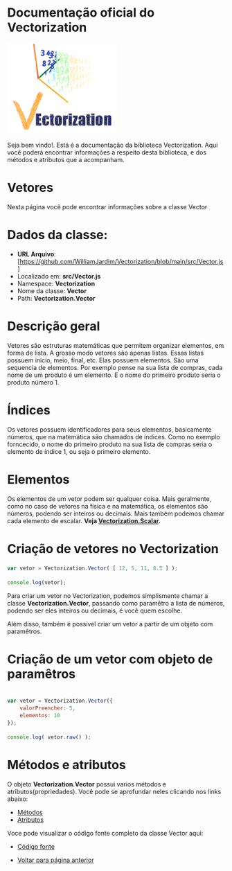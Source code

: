 # Documentação oficial do Vectorization
![Logo do projeto](https://github.com/WilliamJardim/Vectorization/blob/main/imagens/logo256x256.png)

Seja bem vindo!. Está é a documentação da biblioteca Vectorization.
Aqui você poderá encontrar informações a respeito desta biblioteca, e dos métodos e atributos que a acompanham.

# Vetores
Nesta página você pode encontrar informações sobre a classe Vector

# Dados da classe:
 - **URL Arquivo**: [https://github.com/WilliamJardim/Vectorization/blob/main/src/Vector.js] 
 - Localizado em: **src/Vector.js**
 - Namespace: **Vectorization**
 - Nome da classe: **Vector**
 - Path: **Vectorization.Vector**

# Descrição geral
Vetores são estruturas matemáticas que permitem organizar elementos, em forma de lista. A grosso modo vetores são apenas listas. Essas listas possuem inicio, meio, final, etc. Elas possuem elementos. São uma sequencia de elementos. Por exemplo pense na sua lista de compras, cada nome de um produto é um elemento. E o nome do primeiro produto seria o produto número 1. 

# Índices
Os vetores possuem identificadores para seus elementos, basicamente números, que na matemática são chamados de índices. Como no exemplo forncecido, o nome do primeiro produto na sua lista de compras seria o elemento de índice 1, ou seja o primeiro elemento.

# Elementos
Os elementos de um vetor podem ser qualquer coisa. Mais geralmente, como no caso de vetores na física e na matemática, os elementos são números, podendo ser inteiros ou decimais. Mais também podemos chamar cada elemento de escalar. **Veja [Vectorization.Scalar](../Scalar/page.md).**

# Criação de vetores no Vectorization
```javascript
var vetor = Vectorization.Vector( [ 12, 5, 11, 8.5 ] );

console.log(vetor);
```

Para criar um vetor no Vectorization, podemos simplismente chamar a classe **Vectorization.Vector**, passando como paramêtro a lista de números, podendo ser eles inteiros ou decimais, é você quem escolhe.

Além disso, também é possivel criar um vetor a partir de um objeto com paramêtros.

# Criação de um vetor com objeto de paramêtros
```javascript

var vetor = Vectorization.Vector({ 
    valorPreencher: 5, 
    elementos: 10 
});

console.log( vetor.raw() );

```

# Métodos e atributos
O objeto **Vectorization.Vector** possui varios métodos e atributos(propriedades). Você pode se aprofundar neles clicando nos links abaixo:
- [Métodos](Metodos/page.md)
- [Atributos](Atributos/page.md)

Voce pode visualizar o código fonte completo da classe Vector aqui:
* [Código fonte](https://github.com/WilliamJardim/Vectorization/blob/main/src/Vector.js)

* [Voltar para página anterior](../page.md)